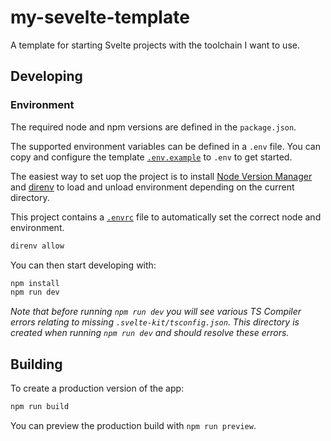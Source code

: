 # my-sevelte-template

A template for starting Svelte projects with the toolchain I want to use.

## Developing

### Environment

The required node and npm versions are defined in the `package.json`.

The supported environment variables can be defined in a `.env` file. You can copy and configure the template [`.env.example`](.env.example) to `.env` to get started.

The easiest way to set uop the project is to install [Node Version Manager](https://github.com/nvm-sh/nvm) and [direnv](https://github.com/direnv/direnv) to load and unload environment depending on the current directory.

This project contains a [`.envrc`](.envrc) file to automatically set the correct node and environment. 

```bash
direnv allow
```

You can then start developing with:
```bash
npm install
npm run dev
```

_Note that before running `npm run dev` you will see various TS Compiler errors relating to missing `.svelte-kit/tsconfig.json`. This directory is created when running `npm run dev` and should resolve these errors._

## Building

To create a production version of the app:

```bash
npm run build
```

You can preview the production build with `npm run preview`.
